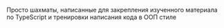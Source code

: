 Просто шахматы, написанные для закрепления изученного материала по TypeScript и тренировки написания кода в ООП стиле 
